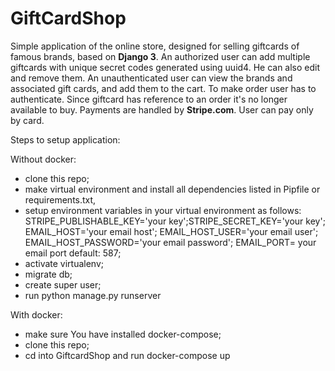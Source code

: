 # GiftCardShop

Simple application of the online store, designed for selling giftcards of famous brands, based on **Django 3**. 
An authorized user can add multiple giftcards with unique secret codes generated using uuid4. He can also edit and remove them.
An unauthenticated user can view the brands and associated gift cards, and add them to the cart. To make order user has to authenticate.
Since giftcard has reference to an order it's no longer available to buy. 
Payments are handled by **Stripe.com**. User can pay only by card. 

Steps to setup application:

Without docker:
- clone this repo;
- make virtual environment and install all dependencies listed in Pipfile or requirements.txt,
- setup environment variables in your virtual environment as follows: STRIPE_PUBLISHABLE_KEY='your key';STRIPE_SECRET_KEY='your key'; EMAIL_HOST='your email host'; EMAIL_HOST_USER='your email user';   EMAIL_HOST_PASSWORD='your email password'; EMAIL_PORT= your email port default: 587;
- activate virtualenv;
- migrate db;
- create super user;
- run python manage.py runserver

With docker:
- make sure You have installed docker-compose;
- clone this repo;
- cd into GiftcardShop and run docker-compose up










